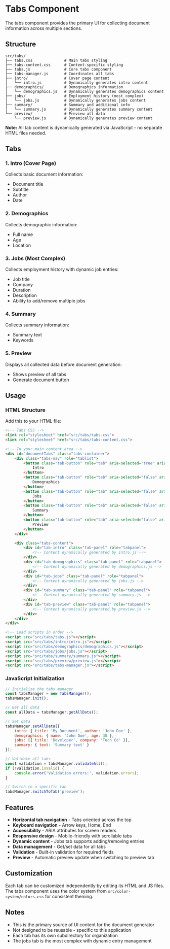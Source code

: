 # Tabs Component

The tabs component provides the primary UI for collecting document information across multiple sections.

## Structure

```text
src/tabs/
├── tabs.css              # Main tabs styling
├── tabs-content.css      # Content-specific styling
├── tabs.js               # Core tabs component
├── tabs-manager.js       # Coordinates all tabs
├── intro/                # Cover page content
│   └── intro.js          # Dynamically generates intro content
├── demographics/         # Demographics information
│   └── demographics.js   # Dynamically generates demographics content
├── jobs/                 # Employment history (most complex)
│   └── jobs.js           # Dynamically generates jobs content
├── summary/              # Summary and additional info
│   └── summary.js        # Dynamically generates summary content
└── preview/              # Preview all data
    └── preview.js        # Dynamically generates preview content
```

**Note:** All tab content is dynamically generated via JavaScript - no separate HTML files needed.

## Tabs

### 1. Intro (Cover Page)

Collects basic document information:

- Document title
- Subtitle
- Author
- Date

### 2. Demographics

Collects demographic information:

- Full name
- Age
- Location

### 3. Jobs (Most Complex)

Collects employment history with dynamic job entries:

- Job title
- Company
- Duration
- Description
- Ability to add/remove multiple jobs

### 4. Summary

Collects summary information:

- Summary text
- Keywords

### 5. Preview

Displays all collected data before document generation:

- Shows preview of all tabs
- Generate document button

## Usage

### HTML Structure

Add this to your HTML file:

```html
<!-- Tabs CSS -->
<link rel="stylesheet" href="src/tabs/tabs.css">
<link rel="stylesheet" href="src/tabs/tabs-content.css">

<!-- In your main content area -->
<div id="documentTabs" class="tabs-container">
    <div class="tabs-nav" role="tablist">
        <button class="tab-button" role="tab" aria-selected="true" aria-controls="tab-intro">
            Intro
        </button>
        <button class="tab-button" role="tab" aria-selected="false" aria-controls="tab-demographics">
            Demographics
        </button>
        <button class="tab-button" role="tab" aria-selected="false" aria-controls="tab-jobs">
            Jobs
        </button>
        <button class="tab-button" role="tab" aria-selected="false" aria-controls="tab-summary">
            Summary
        </button>
        <button class="tab-button" role="tab" aria-selected="false" aria-controls="tab-preview">
            Preview
        </button>
    </div>

    <div class="tabs-content">
        <div id="tab-intro" class="tab-panel" role="tabpanel">
            <!-- Content dynamically generated by intro.js -->
        </div>
        <div id="tab-demographics" class="tab-panel" role="tabpanel">
            <!-- Content dynamically generated by demographics.js -->
        </div>
        <div id="tab-jobs" class="tab-panel" role="tabpanel">
            <!-- Content dynamically generated by jobs.js -->
        </div>
        <div id="tab-summary" class="tab-panel" role="tabpanel">
            <!-- Content dynamically generated by summary.js -->
        </div>
        <div id="tab-preview" class="tab-panel" role="tabpanel">
            <!-- Content dynamically generated by preview.js -->
        </div>
    </div>
</div>

<!-- Load scripts in order -->
<script src="src/tabs/tabs.js"></script>
<script src="src/tabs/intro/intro.js"></script>
<script src="src/tabs/demographics/demographics.js"></script>
<script src="src/tabs/jobs/jobs.js"></script>
<script src="src/tabs/summary/summary.js"></script>
<script src="src/tabs/preview/preview.js"></script>
<script src="src/tabs/tabs-manager.js"></script>
```

### JavaScript Initialization

```javascript
// Initialize the tabs manager
const tabsManager = new TabsManager();
tabsManager.init();

// Get all data
const allData = tabsManager.getAllData();

// Set data
tabsManager.setAllData({
    intro: { title: 'My Document', author: 'John Doe' },
    demographics: { name: 'John Doe', age: 30 },
    jobs: [{ title: 'Developer', company: 'Tech Co' }],
    summary: { text: 'Summary text' }
});

// Validate all tabs
const validation = tabsManager.validateAll();
if (!validation.isValid) {
    console.error('Validation errors:', validation.errors);
}

// Switch to a specific tab
tabsManager.switchToTab('preview');
```

## Features

- **Horizontal tab navigation** - Tabs oriented across the top
- **Keyboard navigation** - Arrow keys, Home, End
- **Accessibility** - ARIA attributes for screen readers
- **Responsive design** - Mobile-friendly with scrollable tabs
- **Dynamic content** - Jobs tab supports adding/removing entries
- **Data management** - Get/set data for all tabs
- **Validation** - Built-in validation for required fields
- **Preview** - Automatic preview update when switching to preview tab

## Customization

Each tab can be customized independently by editing its HTML and JS files. The tabs component uses the color system from `src/color-system/colors.css` for consistent theming.

## Notes

- This is the primary source of UI content for the document generator
- Not designed to be reusable - specific to this application
- Each tab has its own subdirectory for organization
- The jobs tab is the most complex with dynamic entry management

